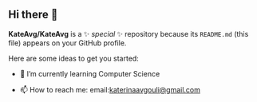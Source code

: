 ## Hi there 👋

**KateAvg/KateAvg** is a ✨ _special_ ✨ repository because its `README.md` (this file) appears on your GitHub profile.

Here are some ideas to get you started:

<!-- 🔭 I’m currently working on ...-->
- 🌱 I’m currently learning Computer Science
<!-- 👯 I’m looking to collaborate on ...
- 🤔 I’m looking for help with ...
- 💬 Ask me about ...-->
- 📫 How to reach me: email:katerinaavgouli@gmail.com
<!-- 😄 Pronouns: ...
- ⚡ Fun fact: ...-->
